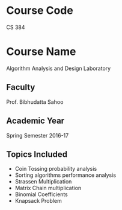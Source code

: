 # Course Code

CS 384

# Course Name

Algorithm Analysis and Design Laboratory 

## Faculty

Prof. Bibhudatta Sahoo

## Academic Year

Spring Semester 2016-17

## Topics Included

* Coin Tossing probability analysis
* Sorting algorithms performance analysis
* Strassen Multiplication 
* Matrix Chain multiplication
* Binomial Coefficients
* Knapsack Problem
